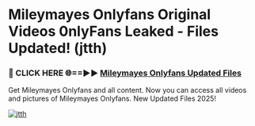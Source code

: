 # Mileymayes Onlyfans Original Videos 0nlyFans Leaked - Files Updated! (jtth)

<h3>🔴 CLICK HERE 🌐==►► <a href="https://tinyurl.com/ehrbuxhb" rel="nofollow">Mileymayes Onlyfans Updated Files</a></h3>

Get Mileymayes Onlyfans and all content. Now you can access all videos and pictures of Mileymayes Onlyfans. New Updated Files 2025!

[![jtth](https://i.imgur.com/lVYEuWS.gif)](https://tinyurl.com/ehrbuxhb)
